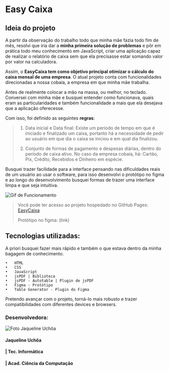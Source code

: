 # Easy Caixa  

## **Ideia do projeto**

A partir da observação do trabalho todo que minha mãe fazia todo fim de mês, resolvi que iria dar a **minha primeira solução de problemas** e pôr em prática todo meu conhecimento em JavaScript,  criar uma aplicação capaz de realizar o relatório de caixa sem que ela precisasse estar somando valor por valor na calculadora. 

Assim, o **EasyCaixa tem como objetivo principal otimizar o cálculo do caixa mensal de uma empresa**. O atual projeto conta com funcionalidades direcionadas a nossa cobaia, a empresa em que minha mãe trabalha. 

Antes de realmente colocar a mão na massa, ou melhor, no teclado. Conversei com minha mãe e busquei entender como funcionava, quais eram as particularidades e também funcionalidade a mais que ela desejava que a aplicação oferecesse. 

Com isso, foi definido as seguintes **regras**:

> 1. Data inicial e Data final: Existe um período de tempo em que é iniciado e finalizado um caixa, portanto há a necessidade de pedir ao usuário em que dia o caixa se iniciou e em qual dia finalizou.
>
> 2. Conjunto de formas de pagamento e despesas diárias, dentro do período de caixa ativo. No caso da empresa cobaia, há: Cartão, Pix, Crédito, Recebidos e Dinheiro em espécie. 

Busquei trazer facilidade para a interface pensando nas dificuldades reais de um usuário ao usar o software, para isso desenvolvi o protótipo no figma e ao longo do desenvolvimento busquei formas de trazer uma interface limpa e que seja intuitiva. 

![Gif de Funcionamento](/readme/dv485-yd936.gif)

> Você pode ter acesso ao projeto hospedado no GitHub Pages:  [EasyCaixa](https://jaqueuchoab.github.io/EasyCaixa/)
>
> Protótipo no figma: (link)


## **Tecnologias utilizadas:**

A priori busquei fazer mais rápido e também o que estava dentro da minha bagagem de conhecimento. 

	•	HTML
	•	CSS
	•	JavaScript
	•	jsPDF | Biblioteca 
	•	jsPDF - Autotable | Plugin de jsPDF
	•	Figma - Protótipo 
	•	Table Generator - Plugin do Figma

Pretendo avançar com o projeto, torná-lo mais robusto e trazer compatibilidades com diferentes devices e browsers. 

### **Desenvolvedora:**

![Foto Jaqueline Uchôa](https://avatars.githubusercontent.com/u/71805731?s=100&u=a2c12961d91323a37191e46f5680cd376c6371b1&v=4) 

#### Jaqueline Uchôa
#### | Tec. Informática 
#### | Acad. Ciência da Computação

